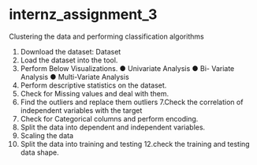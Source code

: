 # internz_assignment_3
Clustering the data and performing classification algorithms
1. Download the dataset: Dataset
2. Load the dataset into the tool.
3. Perform Below Visualizations.
● Univariate Analysis
● Bi- Variate Analysis
● Multi-Variate Analysis
4. Perform descriptive statistics on the dataset.
5. Check for Missing values and deal with them.
6. Find the outliers and replace them outliers
7.Check the correlation of independent variables with the target
8. Check for Categorical columns and perform encoding.
9. Split the data into dependent and independent variables.
10. Scaling the data
11. Split the data into training and testing
12.check the training and testing data shape.

